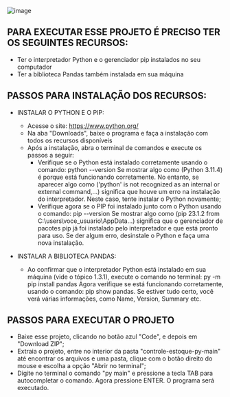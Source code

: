 ![image](https://github.com/diegomdsv/controle-estoque-py/assets/74707450/5cba6e0e-bac9-4eb7-80ba-b426eade9288)

## PARA EXECUTAR ESSE PROJETO É PRECISO TER OS SEGUINTES RECURSOS:
* Ter o interpretador Python e o gerenciador pip instalados no seu computador
* Ter a biblioteca Pandas também instalada em sua máquina


## PASSOS PARA INSTALAÇÃO DOS RECURSOS:
* INSTALAR O PYTHON E O PIP:
    * Acesse o site: https://www.python.org/
    * Na aba "Downloads", baixe o programa e faça a instalação com todos os recursos disponíveis
    * Após a instalação, abra o terminal de comandos e execute os passos a seguir:
        * Verifique se o Python está instalado corretamente usando o comando: python --version
            Se mostrar algo como (Python 3.11.4) é porque está funcionando corretamente.
            No entanto, se aparecer algo como ('python' is not recognized as an internal or external command,...) significa que houve um erro na instalação do interpretador.
            Neste caso, tente instalar o Python novamente;
        * Verifique agora se o PIP foi instalado junto com o Python usando o comando: pip --version
            Se mostrar algo como (pip 23.1.2 from C:\users\voce_usuario\AppData...) significa que o gerenciador de pacotes pip já foi instalado pelo interpretador e que está pronto para uso.
            Se der algum erro, desinstale o Python e faça uma nova instalação.

* INSTALAR A BIBLIOTECA PANDAS:
    * Ao confirmar que o interpretador Python está instalado em sua máquina (vide o tópico 1.3.1), execute o comando no terminal: py -m pip install pandas
    Agora verifique se está funcionando corretamente, usando o comando: pip show pandas. Se estiver tudo certo, você verá várias informações, como Name, Version, Summary etc.

## PASSOS PARA EXECUTAR O PROJETO
* Baixe esse projeto, clicando no botão azul "Code", e depois em "Download ZIP";
* Extraia o projeto, entre no interior da pasta "controle-estoque-py-main" até encontrar os arquivos e uma pasta, clique com o botão direito do mouse e escolha a opção "Abrir no terminal";
* Digite no terminal o comando "py main" e pressione a tecla TAB para autocompletar o comando. Agora pressione ENTER. O programa será executado.

      

